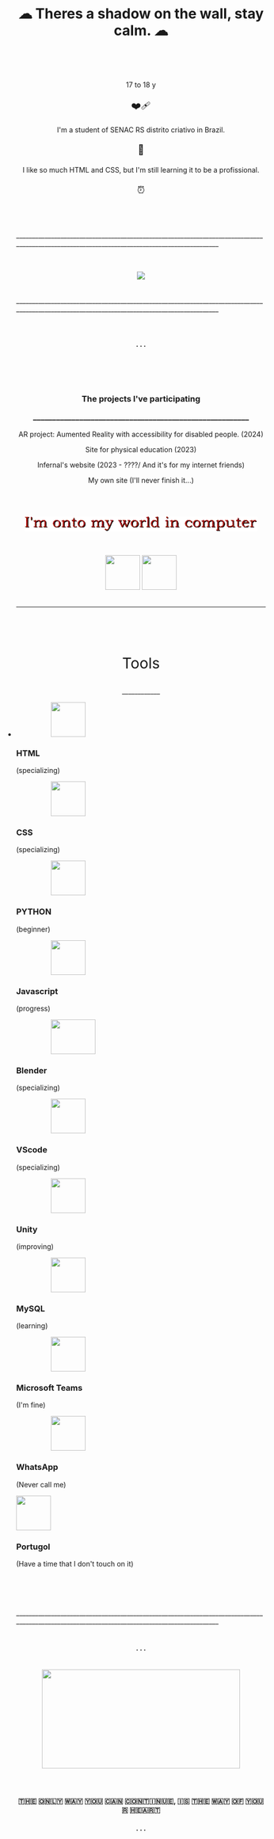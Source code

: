 <!DOCTYPE html>
<html lang="en">
<head>
  <meta charset="UTF-8">
  <meta name="viewport" content="width=device-width, initial-scale=1.0">
  <link rel="stylesheet" href="kkj.css">
</head>
<body>
<h1 align="center"> ☁ Theres a shadow on the wall, stay calm. ☁ </h1>
<div id=biog>
<br>
<br>
<br>
<p align="center">17 to 18 y</p>
<p align="center" style="font-size:20px;">❤️‍🩹</p>
<p align="center">I'm a student of SENAC RS distrito criativo in Brazil.</p>
<p align="center" style="font-size:20px;">📌</p>
<p align="center">I like so much HTML and CSS, but I'm still learning it to be a profissional. </p>
  <p align="center" style="font-size:20px;">⏰</p>
</div>
<br>
<br>
<br>
______________________________________________________________________________________________________________________________________________
<br>
<br>
<br>
<p align="center">
<img src="https://i.pinimg.com/originals/16/03/fb/1603fb7077abb9093f4af305b4e5ce79.gif" >
</p>
<br>
______________________________________________________________________________________________________________________________________________
<br>
<br>
<br>
<h4 align="center">. . .</h4>
<br>
<br>
<br>
<div class="ProjectsIveWorkedOn" align="center">
  <h3>
    The projects I've participating
    <p>________________________________________________________</p>
  </h3>
  <div id="bordinha">
    <p> AR project: Aumented Reality with accessibility for disabled people. (2024) </p>
   <p> Site for physical education (2023) </p>
    <p> Infernal's website (2023 - ????/ And it's for my internet friends) </p>
   <p> My own site (I'll never finish it...) </p>
   </div>
</div>
<br>
<br>
<br>
<div align="center"> <img src="https://github.com/BatataDeCodigos/BatataDeCodigos/blob/main/text%20(1).gif?raw=true" style="width:470px; height:30px; margin-bottom:20px;">
  <img src="https://media0.giphy.com/media/U7VI2RFA6VcH2Gm7H9/giphy.gif?cid=6c09b9526y42pqyamin7xx6x2ytnokjew3z89ovmw95az3sy&ep=v1_stickers_search&rid=giphy.gif&ct=s" style="margin-top:25px; height: 70px; width:70px;">
  <img src="https://www.gifcen.com/wp-content/uploads/2023/05/kuromi-gif-4.gif" style="margin-top:25px; height: 70px; width:70px;">
</div>

<br>

______________________________________________________________________________________________________________________________________________
<br>
<br>
<br>
<div class="teixto" align="center">
<p style="font-size: 30px; ">
  Tools
<span>
</span>
</p>
</div>
<p align="center">____________</p>
<div class="funcionapngdokrl"">
<div id="icons">
<div class="html" style="display: contents; display: list-item;">
<img src="https://cdn-icons-png.flaticon.com/512/919/919827.png" style="width: 70px; height:70px; display: flex; margin-left: 70px;">
<h3>
  HTML
</h3>
  <p>
  (specializing)
</p>
</div>
<div class="css">
<img src="https://cdn-icons-png.flaticon.com/512/919/919826.png" style="width: 70px; height:70px; display: flex; margin-left: 70px;">
<h3>
  CSS
</h3>
  <p>
  (specializing)
</p>
</div>
<div class="jv">
<img src="https://cdn.iconscout.com/icon/free/png-256/free-python-logo-icon-download-in-svg-png-gif-file-formats--technology-social-media-vol-5-pack-logos-icons-3030224.png?f=webp&w=256" style="width: 70px; height:70px; display: flex; margin-left: 70px;">
<h3>
  PYTHON
</h3>
  <p>
  (beginner)
</p>
</div>
<img src="https://static.vecteezy.com/system/resources/previews/027/127/463/non_2x/javascript-logo-javascript-icon-transparent-free-png.png" style="width: 70px; height:70px; display: flex; margin-left: 70px;">
<h3>
  Javascript
</h3>
  <p>
  (progress)
</p>
<img src="https://upload.wikimedia.org/wikipedia/commons/thumb/0/0c/Blender_logo_no_text.svg/1200px-Blender_logo_no_text.svg.png" style="width: 90px; height:70px; display: flex; margin-left: 70px;">
<h3>
  Blender
</h3>
  <p>
  (specializing)
</p>
<img src="https://upload.wikimedia.org/wikipedia/commons/thumb/9/9a/Visual_Studio_Code_1.35_icon.svg/512px-Visual_Studio_Code_1.35_icon.svg.png" style="width: 70px; height:70px; display: flex; margin-left: 70px;">
<h3>
  VScode
</h3>
  <p>
  (specializing)
</p>
<img src="https://preview.redd.it/81nwobjayd181.png?width=512&format=png&auto=webp&s=027cac2b3ddd6f7b3f5e60a783706d1d0e8151ec" style="width: 70px; height:70px; display: flex; margin-left: 70px;">
<h3>
  Unity
</h3>
  <p>
  (improving)
</p>
<img src="https://cdn-icons-png.flaticon.com/512/919/919836.png" style="width: 70px; height:70px; display: flex; margin-left: 70px;">
<h3>
  MySQL
</h3>
  <p>
  (learning)
</p>
<img src="https://cdn0.iconfinder.com/data/icons/logos-microsoft-office-365/128/Microsoft_Office-10-512.png" style="width: 70px; height:70px; display: flex; margin-left: 70px;">
<h3>
  Microsoft Teams
</h3>
  <p>
  (I'm fine)
</p>
<img src="https://upload.wikimedia.org/wikipedia/commons/thumb/6/6b/WhatsApp.svg/2044px-WhatsApp.svg.png" style="width: 70px; height:70px; display: flex; margin-left: 70px;">
<h3>
  WhatsApp
</h3>
  <p>
  (Never call me)
</p>
<img src="https://cdn-1.webcatalog.io/catalog/portugol-webstudio/portugol-webstudio-icon-unplated.png?v=1714775521095" style="width: 70px; height:70px; display: flex; margin-left: ;">
<h3>
  Portugol
</h3>
  <p>
  (Have a time that I don't touch on it)
</p>
</div>
</div>
<br>
<br>
<br>
<br>
______________________________________________________________________________________________________________________________________________
<br>
<br>
<h4 align="center">. . .</h4>
<br>
<div id="nuvem" align="center">
<img src="https://static.vecteezy.com/system/resources/thumbnails/026/774/603/small/cloud-with-ai-generated-free-png.png" style="height:200px; width:400px;">
</div>
<br>
<br>
<div id="pontinhos" align="center">
<h4>🇹​🇭​🇪​ 🇴​🇳​🇱​🇾​ 🇼​🇦​🇾​ 🇾​🇴​🇺​ 🇨​🇦​🇳​ 🇨​🇴​🇳​🇹​🇮​🇳​🇺​🇪​, 🇮​🇸​ 🇹​🇭​🇪​ 🇼​🇦​🇾​ 🇴​🇫​ 🇾​🇴​🇺​🇷​ 🇭​🇪​🇦​🇷​🇹​</h4>
<h4>. . .</h4>
</div>
  
</body>
</html>
